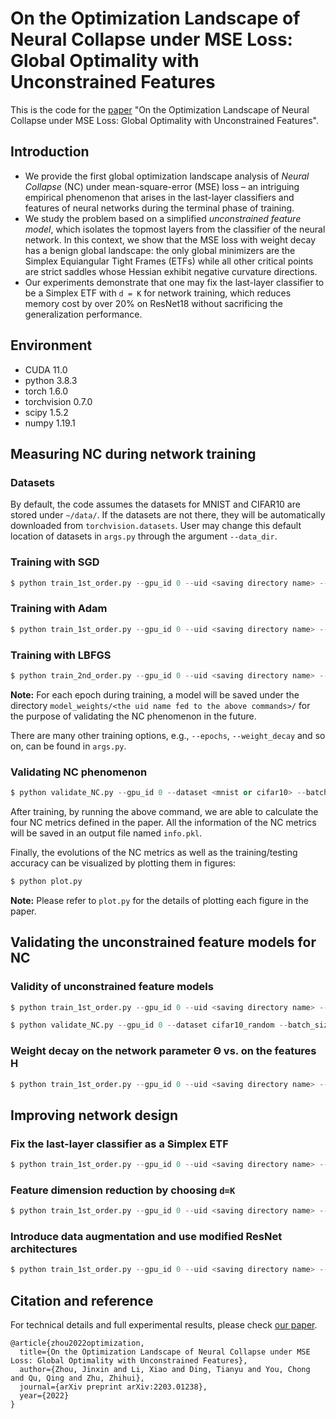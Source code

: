 # On the Optimization Landscape of Neural Collapse under MSE Loss: Global Optimality with Unconstrained Features

This is the code for the [paper](https://proceedings.mlr.press/v162/zhou22c.html) "On the Optimization Landscape of Neural Collapse under MSE Loss: Global Optimality with Unconstrained Features".

## Introduction

- We provide the first global optimization landscape analysis of *Neural Collapse* (NC) under mean-square-error (MSE) loss – an intriguing empirical phenomenon that arises in the last-layer classifiers and features of neural networks during the terminal phase of training. 
- We study the problem based on a simplified *unconstrained feature model*, which isolates the topmost layers from the classifier of the neural network. In this context, we show that the MSE loss with weight decay has a benign global landscape: the only global minimizers are the Simplex Equiangular Tight Frames (ETFs) while all other critical points are strict saddles whose Hessian exhibit negative curvature directions.
- Our experiments demonstrate that one may fix the last-layer classifier to be a Simplex ETF with `d = K` for network training, which reduces memory cost by over 20% on ResNet18 without sacrificing the generalization performance.

## Environment

- CUDA 11.0
- python 3.8.3
- torch 1.6.0
- torchvision 0.7.0
- scipy 1.5.2
- numpy 1.19.1

## Measuring NC during network training

### Datasets

By default, the code assumes the datasets for MNIST and CIFAR10 are stored under `~/data/`. If the datasets are not there, they will be automatically downloaded from `torchvision.datasets`. User may change this default location of datasets in `args.py` through the argument `--data_dir`.

### Training with SGD

~~~python
$ python train_1st_order.py --gpu_id 0 --uid <saving directory name> --dataset <mnist or cifar10> --optimizer SGD --batch_size 256 --lr 0.05
~~~

### Training with Adam

~~~Python
$ python train_1st_order.py --gpu_id 0 --uid <saving directory name> --dataset <mnist or cifar10> --optimizer Adam --batch_size 64 --lr 0.001
~~~

### Training with LBFGS

~~~python
$ python train_2nd_order.py --gpu_id 0 --uid <saving directory name> --dataset <mnist or cifar10> --optimizer LBFGS --lr 0.1 --history_size 10 --batch_size 2048
~~~

**Note:** For each epoch during training, a model will be saved under the directory `model_weights/<the uid name fed to the above commands>/` for the purpose of validating the NC phenomenon in the future. 

There are many other training options, e.g.,   `--epochs`, `--weight_decay` and so on, can be found in `args.py`.

### Validating NC phenomenon

~~~python
$ python validate_NC.py --gpu_id 0 --dataset <mnist or cifar10> --batch_size 256 --load_path <path to the uid name>
~~~

After training, by running the above command, we are able to calculate the four NC metrics defined in the paper. All the information of the NC metrics will be saved in an output file named `info.pkl`. 

Finally, the evolutions of the NC metrics as well as the training/testing accuracy can be visualized by plotting them in figures:

~~~python
$ python plot.py
~~~

**Note:** Please refer to `plot.py` for the details of plotting each figure in the paper.

## Validating the unconstrained feature models for NC

### Validity of unconstrained feature models

~~~Python
$ python train_1st_order.py --gpu_id 0 --uid <saving directory name> --dataset cifar10_random --optimizer SGD --batch_size 64 --lr 0.01 --model <MLP or ResNet18_adapt> --width <specify width for model> --depth <specify depth for MLP> --weight_decay 1e-4

$ python validate_NC.py --gpu_id 0 --dataset cifar10_random --batch_size 1000 --load_path <path to the uid name> --model <MLP or ResNet18_adapt> --width <specify width for model> --depth <specify depth for MLP>
~~~

### Weight decay on the network parameter Θ vs. on the features H

~~~Python
$ python train_1st_order.py --gpu_id 0 --uid <saving directory name> --dataset <mnist or cifar10> --optimizer SGD --batch_size 64 --lr 0.05 --model <specify model> --weight_decay <specify weight decay> --sep_decay --feature_decay_rate <specify weight decay on features>
~~~

## Improving network design

### Fix the last-layer classifier as a Simplex ETF

~~~Python
$ python train_1st_order.py --gpu_id 0 --uid <saving directory name> --dataset <mnist or cifar10> --optimizer SGD --lr 0.05 --ETF
~~~

### Feature dimension reduction by choosing `d=K`
~~~Python
$ python train_1st_order.py --gpu_id 0 --uid <saving directory name> --dataset <mnist or cifar10> --optimizer SGD --lr 0.05 --fixdim 10
~~~

### Introduce data augmentation and use modified ResNet architectures
~~~Python
$ python train_1st_order.py --gpu_id 0 --uid <saving directory name> --dataset <mnist or cifar10> --optimizer SGD --lr 0.05 --SOTA
~~~
## Citation and reference 
For technical details and full experimental results, please check [our paper](https://arxiv.org/abs/2105.02375).
```
@article{zhou2022optimization,
  title={On the Optimization Landscape of Neural Collapse under MSE Loss: Global Optimality with Unconstrained Features},
  author={Zhou, Jinxin and Li, Xiao and Ding, Tianyu and You, Chong and Qu, Qing and Zhu, Zhihui},
  journal={arXiv preprint arXiv:2203.01238},
  year={2022}
}
```
